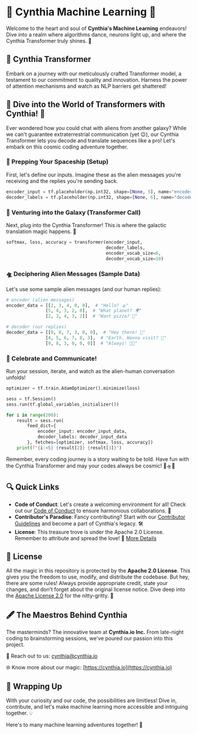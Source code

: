 # 🤖 Cynthia Machine Learning 🌟

Welcome to the heart and soul of **Cynthia's Machine Learning** endeavors! Dive into a realm where algorithms dance,
neurons light up, and where the Cynthia Transformer truly shines. 🎉

## 🧠 Cynthia Transformer

Embark on a journey with our meticulously crafted Transformer model, a testament to our commitment to quality and
innovation. Harness the power of attention mechanisms and watch as NLP barriers get shattered!

## 🚀 Dive into the World of Transformers with Cynthia! 🌌

Ever wondered how you could chat with aliens from another galaxy? While we can't guarantee extraterrestrial communication (yet 😉), our Cynthia Transformer lets you decode and translate sequences like a pro! Let's embark on this cosmic coding adventure together.

### 🚀 Prepping Your Spaceship (Setup)

First, let's define our inputs. Imagine these as the alien messages you're receiving and the replies you're sending back.

```python
encoder_input = tf.placeholder(np.int32, shape=[None, 5], name="encoder_input")
decoder_labels = tf.placeholder(np.int32, shape=[None, 6], name="decoder_labels")
```

### 🌌 Venturing into the Galaxy (Transformer Call)

Next, plug into the Cynthia Transformer! This is where the galactic translation magic happens. 🌠

```python
softmax, loss, accuracy = transformer(encoder_input,
                                      decoder_labels,
                                      encoder_vocab_size=6,
                                      decoder_vocab_size=10)
```

### 🛸 Deciphering Alien Messages (Sample Data)

Let's use some sample alien messages (and our human replies):

```python
# encoder (alien messages)
encoder_data = [[2, 3, 4, 0, 0],  # "Hello? 🛸"
               [5, 4, 3, 2, 0],  # "What planet? 🌍"
               [2, 3, 4, 3, 2]]  # "Want pizza? 🍕"

# decoder (our replies)
decoder_data = [[9, 8, 7, 3, 0, 0],  # "Hey there! 👋"
               [4, 5, 6, 7, 8, 3],  # "Earth. Wanna visit? 🚀"
               [9, 8, 3, 0, 0, 0]]  # "Always! 🍕🎉"
```

### 🎉 Celebrate and Communicate!

Run your session, iterate, and watch as the alien-human conversation unfolds!

```python
optimizer = tf.train.AdamOptimizer().minimize(loss)

sess = tf.Session()
sess.run(tf.global_variables_initializer())

for i in range(200):
    result = sess.run(
        feed_dict={
            encoder_input: encoder_input_data,
            decoder_labels: decoder_input_data
        }, fetches=[optimizer, softmax, loss, accuracy])
    print(f"{i:<5} {result[2]} {result[3]}")

```

Remember, every coding journey is a story waiting to be told. Have fun with the Cynthia Transformer and may your codes always be cosmic! 🌠🛸👾

## 🔍 Quick Links

- **Code of Conduct**: Let's create a welcoming environment for all! Check out our [Code of Conduct](CODE_OF_CONDUCT.md)
  to ensure harmonious collaborations. 🤝
- **Contributor's Paradise**: Fancy contributing? Start with our [Contributor Guidelines](CONTRIBUTING.md) and become a
  part of Cynthia's legacy. 🛠️
- **License**: This treasure trove is under the Apache 2.0 License. Remember to attribute and spread the love!
  📜 [More Details](#license)

## 📜 License

All the magic in this repository is protected by the **Apache 2.0 License**. This gives you the freedom to use, modify,
and distribute the codebase. But hey, there are some rules! Always provide appropriate credit, state your changes, and
don't forget about the original license notice. Dive deep into the [Apache License 2.0](LICENSE.txt) for the
nitty-gritty. 🦉

## 🖋 The Maestros Behind Cynthia

The masterminds? The innovative team at **Cynthia.io Inc.** From late-night coding to brainstorming sessions, we've
poured our passion into this project.

💌 Reach out to us: [cynthia@cynthia.io](mailto:cynthia@cynthia.io)

🌐 Know more about our magic: [https://cynthia.io](https://cynthia.io)

## 🎈 Wrapping Up

With your curiosity and our code, the possibilities are limitless! Dive in, contribute, and let's make machine learning
more accessible and intriguing together. 💡

Here's to many machine learning adventures together! 🚀
